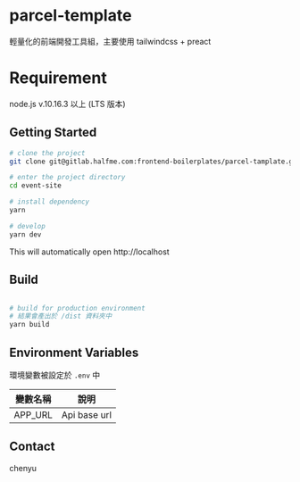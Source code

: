 # parcel-template

輕量化的前端開發工具組，主要使用 tailwindcss + preact

# Requirement

node.js v.10.16.3 以上 (LTS 版本)

## Getting Started

```bash
# clone the project
git clone git@gitlab.halfme.com:frontend-boilerplates/parcel-tamplate.git

# enter the project directory
cd event-site

# install dependency
yarn

# develop
yarn dev
```

This will automatically open http://localhost

## Build

```bash

# build for production environment
# 結果會產出於 /dist 資料夾中
yarn build
```

## Environment Variables
環境變數被設定於 `.env` 中

| 變數名稱 | 說明         |
| -------- | ------------ |
| APP_URL  | Api base url |

## Contact

chenyu
